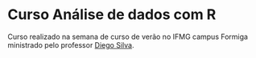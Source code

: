 # Curso Análise de dados com R
Curso realizado na semana de curso de verão no IFMG campus Formiga ministrado pelo professor <a href="https://sites.google.com/a/ifmg.edu.br/diegosilva/">Diego Silva</a>.
